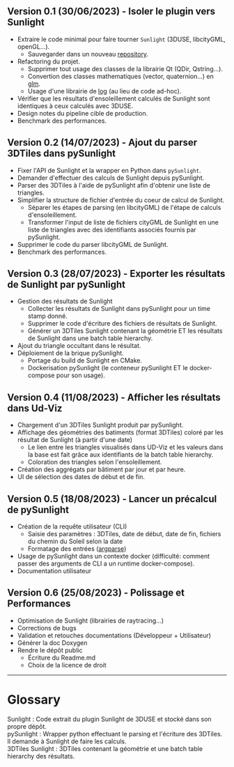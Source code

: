 ## Version 0.1 (30/06/2023) - Isoler le plugin vers Sunlight
  - Extraire le code minimal pour faire tourner `Sunlight` (3DUSE, libcityGML, openGL...).
    - Sauvegarder dans un nouveau [repository](https://github.com/VCityTeam/Sunlight).
  - Refactoring du projet.
    - Supprimer tout usage des classes de la librairie Qt (QDir, Qstring...).
    - Convertion des classes mathematiques (vector, quaternion...) en [glm](https://github.com/g-truc/glm).
    - Usage d'une librairie de [log](https://github.com/gabime/spdlog) (au lieu de code ad-hoc).
  - Vérifier que les résultats d'ensoleillement calculés de Sunlight sont identiques à ceux calculés avec 3DUSE.
  - Design notes du pipeline cible de production.
  - Benchmark des performances.

## Version 0.2 (14/07/2023) - Ajout du parser 3DTiles dans pySunlight
  - Fixer l'API de Sunlight et la wrapper en Python dans `pySunlight`.
  - Demander d'effectuer des calculs de Sunlight depuis pySunlight.
  - Parser des 3DTiles à l'aide de pySunlight afin d'obtenir une liste de triangles.
  - Simplifier la structure de fichier d'entrée du coeur de calcul de Sunlight.
    - Séparer les étapes de parsing (en libcityGML) de l'étape de calculs d'ensoleillement.
    - Transformer l'input de liste de fichiers cityGML de Sunlight en une liste de triangles 
    avec des identifiants associés fournis par pySunlight.
  - Supprimer le code du parser libcityGML de Sunlight.
  - Benchmark des performances.

## Version 0.3 (28/07/2023) - Exporter les résultats de Sunlight par pySunlight
  - Gestion des résultats de Sunlight
    - Collecter les résultats de Sunlight dans pySunlight pour un time stamp donné.
    - Supprimer le code d'écriture des fichiers de résultats de Sunlight.
    - Générer un 3DTiles Sunlight contenant la géométrie ET les résultats de Sunlight 
    dans une batch table hierarchy.
  - Ajout du triangle occultant dans le résultat.
  - Déploiement de la brique pySunlight.
    - Portage du build de Sunlight en CMake.
    - Dockerisation pySunlight (le conteneur pySunlight ET le docker-compose
    pour son usage).

## Version 0.4 (11/08/2023) - Afficher les résultats dans Ud-Viz
  - Chargement d'un 3DTiles Sunlight produit par pySunlight.
  - Affichage des géométries des batiments (format 3DTiles) coloré par
    les résultat de Sunlight (à partir d'une date)
    - Le lien entre les triangles visualisés dans UD-Viz et les valeurs 
      dans la base est fait grâce aux identifiants de la batch table hierarchy.
    - Coloration des triangles selon l'ensoleillement.
  - Création des aggrégats par bâtiment par jour et par heure.
  - UI de sélection des dates de début et de fin.

## Version 0.5 (18/08/2023) - Lancer un précalcul de pySunlight
  - Création de la requête utilisateur (CLI)
    - Saisie des paramètres : 3DTiles, date de début, date de fin, fichiers 
    du chemin du Soleil selon la date
    - Formatage des entrées ([argparse](https://docs.python.org/3/library/argparse.html))
  - Usage de pySunlight dans un contexte docker (difficulté: comment passer
    des arguments de CLI a un runtime docker-compose).
  - Documentation utilisateur

## Version 0.6 (25/08/2023) - Polissage et Performances
  - Optimisation de Sunlight (librairies de raytracing...)
  - Corrections de bugs
  - Validation et retouches documentations (Développeur + Utilisateur)
  - Générer la doc Doxygen
  - Rendre le dépôt public
    - Écriture du Readme.md
    - Choix de la licence de droit
---

# Glossary
Sunlight : Code extrait du plugin Sunlight de 3DUSE et stocké dans son propre dépôt.  
pySunlight : Wrapper python effectuant le parsing et l'écriture des 3DTiles. Il demande à Sunlight de faire les calculs.  
3DTiles Sunlight : 3DTiles contenant la géométrie et une batch table hierarchy des résultats.